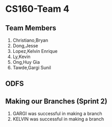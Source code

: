 # CS160-Team 4

## **Team Members**

1. Christiano,Bryan	
2. Dong,Jesse	
3. Lopez,Kelvin Enrique	
4. Ly,Kevin	
5. Ong,Huy Gia	
6. Tawde,Gargi Sunil

## **ODFS**



## **Making our Branches  (Sprint 2)**
1. GARGI was successful in making a branch
1. KELVIN was successful in making a branch
